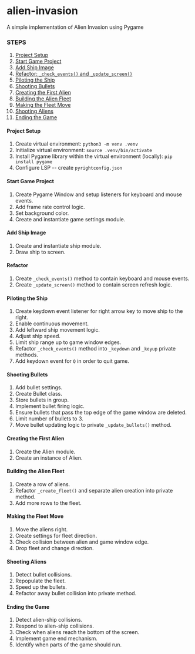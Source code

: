 # alien-invasion
A simple implementation of Alien Invasion using Pygame

### STEPS
1. [Project Setup](#project-setup)
2. [Start Game Project](#start-game-project)
3. [Add Ship Image](#add-ship-image)
4. [Refactor: `_check_events()` and `_update_screen()`](#refactor)
5. [Piloting the Ship](#piloting-the-ship)
6. [Shooting Bullets](#shooting-bullets)
7. [Creating the First Alien](#creating-the-first-alien)
8. [Building the Alien Fleet](#building-the-alien-fleet)
9. [Making the Fleet Move](#making-the-fleet-move)
10. [Shooting Aliens](#shooting-aliens)
11. [Ending the Game](#ending-the-game)

#### Project Setup
1. Create virtual environment: `python3 -m venv .venv`
2. Initialize virtual environment: `source .venv/bin/activate`
3. Install Pygame library within the virtual environment (locally): `pip install pygame`
4. Configure LSP -- create `pyrightconfig.json`

#### Start Game Project
1. Create Pygame Window and setup listeners for keyboard and mouse events.
2. Add frame rate control logic.
3. Set background color.
4. Create and instantiate game settings module.

#### Add Ship Image
1. Create and instantiate ship module.
2. Draw ship to screen.

#### Refactor
1. Create `_check_events()` method to contain keyboard and mouse events.
2. Create `_update_screen()` method to contain screen refresh logic.

#### Piloting the Ship
1. Create keydown event listener for right arrow key to move ship to the right.
2. Enable continuous movement.
3. Add leftward ship movement logic.
4. Adjust ship speed.
5. Limit ship range up to game window edges.
6. Refactor `_check_events()` method into `_keydown` and `_keyup` private methods.
7. Add keydown event for `Q` in order to quit game.

#### Shooting Bullets
1. Add bullet settings.
2. Create Bullet class.
3. Store bullets in group.
4. Implement bullet firing logic.
5. Ensure bullets that pass the top edge of the game window are deleted.
6. Limit number of bullets to 3.
7. Move bullet updating logic to private `_update_bullets()` method.

#### Creating the First Alien
1. Create the Alien module.
2. Create an instance of Alien.

#### Building the Alien Fleet
1. Create a row of aliens.
2. Refactor `_create_fleet()` and separate alien creation into private method.
3. Add more rows to the fleet.

#### Making the Fleet Move
1. Move the aliens right.
2. Create settings for fleet direction.
3. Check collision between alien and game window edge.
4. Drop fleet and change direction.

#### Shooting Aliens
1. Detect bullet collisions.
2. Repopulate the fleet.
3. Speed up the bullets.
4. Refactor away bullet collision into private method.

#### Ending the Game
1. Detect alien-ship collisions.
2. Respond to alien-ship collisions.
3. Check when aliens reach the bottom of the screen.
4. Implement game end mechanism.
5. Identify when parts of the game should run.
